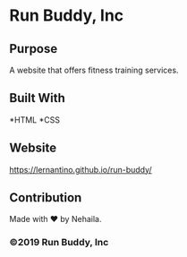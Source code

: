 # Run Buddy, Inc

## Purpose
A website that offers fitness training services.

## Built With
*HTML
*CSS

## Website
https://lernantino.github.io/run-buddy/

## Contribution
Made with ♥️ by Nehaila.

### ©️2019 Run Buddy, Inc 
